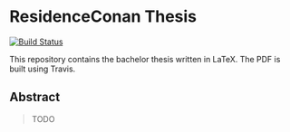 # ResidenceConan Thesis

[![Build Status](https://travis-ci.org/ResidenceConan/thesis.svg?branch=master)](https://travis-ci.org/ResidenceConan/thesis)

This repository contains the bachelor thesis written in LaTeX. The PDF is built using Travis.

## Abstract

> TODO
